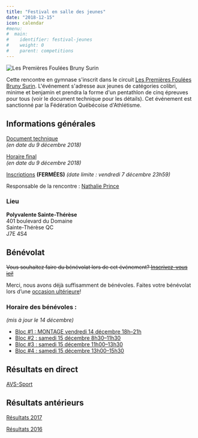 ```yaml
---
title: "Festival en salle des jeunes"
date: "2018-12-15"
icon: calendar
#menu:
#  main:
#    identifier: festival-jeunes
#    weight: 0
#    parent: competitions
---
```


![Les Premières Foulées Bruny Surin](/img/logo-premieres-foulees-bruny-surin.jpg)

Cette rencontre en gymnase s'inscrit dans le circuit [Les Premières Foulées Bruny Surin](http://www.athletisme-quebec.ca/evenements-en-gymnase). L'événement s'adresse aux jeunes de catégories colibri, minime et benjamin et prendra la forme d'un pentathlon de cinq épreuves pour tous (voir le document technique pour les détails). Cet événement est sanctionné par la Fédération Québécoise d'Athlétisme.

## Informations générales

[Document technique](https://campagnes.corsaire-chaparral.org/asset/1:doc-technique-festival-jeunes-2018)  
_(en date du 9 décembre 2018)_

[Horaire final](https://campagnes.corsaire-chaparral.org/asset/217:horaire-final-festival-jeunes-coch-2018)  
_(en date du 9 décembre 2018)_

[Inscriptions](https://avs-sport.com/main.php) **(FERMÉES)** _(date limite : vendredi 7 décembre 23h59)_

Responsable de la rencontre : [Nathalie Prince](mailto:nathalie.prince1@videotron.ca)

### Lieu

**Polyvalente Sainte-Thérèse**  
401 boulevard du Domaine  
Sainte-Thérèse QC  
J7E 4S4

## Bénévolat

~~Vous souhaitez faire du bénévolat lors de cet événement? [Inscrivez-vous ici!](https://campagnes.corsaire-chaparral.org/benevolat-festival-en-salle-coch-2018)~~

Merci, nous avons déjà suffisamment de bénévoles. Faites votre bénévolat lors d’une [occasion ultérieure](/club/benevolat)!

### Horaire des bénévoles :

_(mis à jour le 14 décembre)_

* [Bloc #1 : MONTAGE vendredi 14 décembre 18h–21h](https://assets.corsaire-chaparral.org/competitions/2018/benevolat-festiva1-bloc1.docx)
* [Bloc #2 : samedi 15 décembre 8h30–11h30](https://assets.corsaire-chaparral.org/competitions/2018/benevolat-festival-bloc2.docx)
* [Bloc #3 : samedi 15 décembre 11h00–13h30](https://assets.corsaire-chaparral.org/competitions/2018/benevolat-festival-bloc3.docx)
* [Bloc #4 : samedi 15 décembre 13h00–15h30](https://assets.corsaire-chaparral.org/competitions/2018/benevolat-festival-bloc4.docx)

## Résultats en direct

[AVS-Sport](https://avs-sport.com/comp_main.php?comp=331)

## Résultats antérieurs

[Résultats 2017](/resultats/2017/festival-en-salle-pour-jeunes/)

[Résultats 2016](https://assets.corsaire-chaparral.org/competitions/2016/resultats-festival-en-salle-coch-2016.pdf)